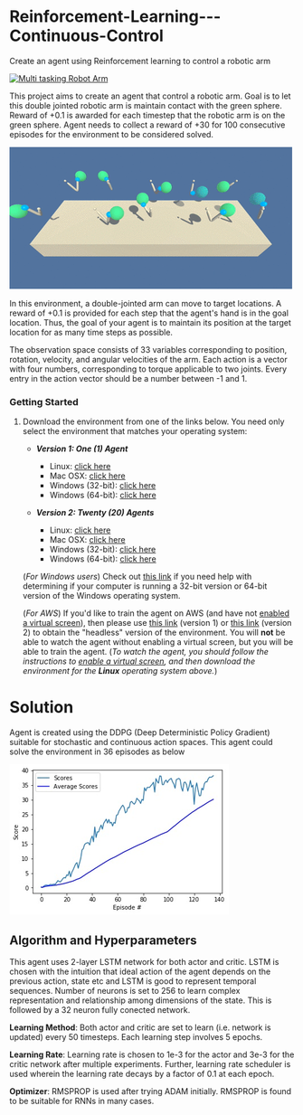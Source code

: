 # Reinforcement-Learning---Continuous-Control
Create an agent using Reinforcement learning to control a robotic arm

[![Multi tasking Robot Arm](https://img.youtube.com/vi/NxX5fiid3hg/0.jpg)](https://www.youtube.com/watch?v=NxX5fiid3hg)

This project aims to create an agent that control a robotic arm. Goal is to let this double jointed robotic arm is maintain contact with the green sphere. Reward of +0.1 is awarded for each timestep that the robotic arm is on the green sphere. Agent needs to collect a reward of +30 for 100 consecutive episodes for the environment to be considered solved.  

![Robot Arm](https://github.com/amithmp/Reinforcement-Learning---Continuous-Control/blob/master/reacher.gif)

In this environment, a double-jointed arm can move to target locations. A reward of +0.1 is provided for each step that the agent's hand is in the goal location. Thus, the goal of your agent is to maintain its position at the target location for as many time steps as possible.

The observation space consists of 33 variables corresponding to position, rotation, velocity, and angular velocities of the arm. Each action is a vector with four numbers, corresponding to torque applicable to two joints. Every entry in the action vector should be a number between -1 and 1.


### Getting Started

1. Download the environment from one of the links below.  You need only select the environment that matches your operating system:

    - **_Version 1: One (1) Agent_**
        - Linux: [click here](https://s3-us-west-1.amazonaws.com/udacity-drlnd/P2/Reacher/one_agent/Reacher_Linux.zip)
        - Mac OSX: [click here](https://s3-us-west-1.amazonaws.com/udacity-drlnd/P2/Reacher/one_agent/Reacher.app.zip)
        - Windows (32-bit): [click here](https://s3-us-west-1.amazonaws.com/udacity-drlnd/P2/Reacher/one_agent/Reacher_Windows_x86.zip)
        - Windows (64-bit): [click here](https://s3-us-west-1.amazonaws.com/udacity-drlnd/P2/Reacher/one_agent/Reacher_Windows_x86_64.zip)

    - **_Version 2: Twenty (20) Agents_**
        - Linux: [click here](https://s3-us-west-1.amazonaws.com/udacity-drlnd/P2/Reacher/Reacher_Linux.zip)
        - Mac OSX: [click here](https://s3-us-west-1.amazonaws.com/udacity-drlnd/P2/Reacher/Reacher.app.zip)
        - Windows (32-bit): [click here](https://s3-us-west-1.amazonaws.com/udacity-drlnd/P2/Reacher/Reacher_Windows_x86.zip)
        - Windows (64-bit): [click here](https://s3-us-west-1.amazonaws.com/udacity-drlnd/P2/Reacher/Reacher_Windows_x86_64.zip)

    (_For Windows users_) Check out [this link](https://support.microsoft.com/en-us/help/827218/how-to-determine-whether-a-computer-is-running-a-32-bit-version-or-64) if you need help with determining if your computer is running a 32-bit version or 64-bit version of the Windows operating system.

    (_For AWS_) If you'd like to train the agent on AWS (and have not [enabled a virtual screen](https://github.com/Unity-Technologies/ml-agents/blob/master/docs/Training-on-Amazon-Web-Service.md)), then please use [this link](https://s3-us-west-1.amazonaws.com/udacity-drlnd/P2/Reacher/one_agent/Reacher_Linux_NoVis.zip) (version 1) or [this link](https://s3-us-west-1.amazonaws.com/udacity-drlnd/P2/Reacher/Reacher_Linux_NoVis.zip) (version 2) to obtain the "headless" version of the environment.  You will **not** be able to watch the agent without enabling a virtual screen, but you will be able to train the agent.  (_To watch the agent, you should follow the instructions to [enable a virtual screen](https://github.com/Unity-Technologies/ml-agents/blob/master/docs/Training-on-Amazon-Web-Service.md), and then download the environment for the **Linux** operating system above._)

# Solution 


Agent is created using the DDPG (Deep Deterministic Policy Gradient) suitable for stochastic and continuous action spaces. This agent could solve the environment in 36 episodes as below

![Robot Arm](https://github.com/amithmp/Reinforcement-Learning---Continuous-Control/blob/master/Result_chart.jpg)

## Algorithm and Hyperparameters

This agent uses 2-layer LSTM network for both actor and critic. LSTM is chosen with the intuition that ideal action of the  agent depends on the previous action, state etc and LSTM is good to represent temporal sequences. Number of neurons is set to 256 to learn complex representation and relationship among dimensions of the state. This is followed by a 32 neuron fully conected network.

**Learning Method**: Both actor and critic are set to learn (i.e. network is updated) every 50 timesteps. Each learning step involves 5 epochs.

**Learning Rate**: Learning rate is chosen to 1e-3 for the actor and 3e-3 for the critic network after multiple experiments. Further, learning rate scheduler is used wherein the learning rate decays by a factor of 0.1 at each epoch. 

**Optimizer**: RMSPROP is used after trying ADAM initially. RMSPROP is found to be suitable for RNNs in many cases.

